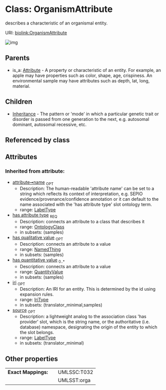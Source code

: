 
# Class: OrganismAttribute


describes a characteristic of an organismal entity.

URI: [biolink:OrganismAttribute](https://w3id.org/biolink/vocab/OrganismAttribute)


![img](http://yuml.me/diagram/nofunky;dir:TB/class/[QuantityValue],[OrganismAttribute&#124;name(i):label_type%20%3F;iri(i):iri_type%20%3F;source(i):label_type%20%3F]^-[Inheritance],[Attribute]^-[OrganismAttribute],[OntologyClass],[NamedThing],[Inheritance],[Attribute])

## Parents

 *  is_a: [Attribute](Attribute.md) - A property or characteristic of an entity. For example, an apple may have properties such as color, shape, age, crispiness. An environmental sample may have attributes such as depth, lat, long, material.

## Children

 * [Inheritance](Inheritance.md) - The pattern or 'mode' in which a particular genetic trait or disorder is passed from one generation to the next, e.g. autosomal dominant, autosomal recessive, etc.

## Referenced by class


## Attributes


### Inherited from attribute:

 * [attribute➞name](attribute_name.md)  <sub>OPT</sub>
    * Description: The human-readable 'attribute name' can be set to a string which reflects its context of interpretation, e.g. SEPIO evidence/provenance/confidence annotation or it can default to the name associated with the 'has attribute type' slot ontology term.
    * range: [LabelType](types/LabelType.md)
 * [has attribute type](has_attribute_type.md)  <sub>REQ</sub>
    * Description: connects an attribute to a class that describes it
    * range: [OntologyClass](OntologyClass.md)
    * in subsets: (samples)
 * [has qualitative value](has_qualitative_value.md)  <sub>OPT</sub>
    * Description: connects an attribute to a value
    * range: [NamedThing](NamedThing.md)
    * in subsets: (samples)
 * [has quantitative value](has_quantitative_value.md)  <sub>0..*</sub>
    * Description: connects an attribute to a value
    * range: [QuantityValue](QuantityValue.md)
    * in subsets: (samples)
 * [iri](iri.md)  <sub>OPT</sub>
    * Description: An IRI for an entity. This is determined by the id using expansion rules.
    * range: [IriType](types/IriType.md)
    * in subsets: (translator_minimal,samples)
 * [source](source.md)  <sub>OPT</sub>
    * Description: a lightweight analog to the association class 'has provider' slot, which is the string name, or the authoritative (i.e. database) namespace, designating the origin of the entity to which the slot belongs.
    * range: [LabelType](types/LabelType.md)
    * in subsets: (translator_minimal)

## Other properties

|  |  |  |
| --- | --- | --- |
| **Exact Mappings:** | | UMLSSC:T032 |
|  | | UMLSST:orga |

